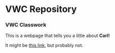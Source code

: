 # VWC Repository
### VWC Classwork 

This is a webpage that tells you a little about **Carl!**

It might be [this link](www.youtube.com), but probably not.
